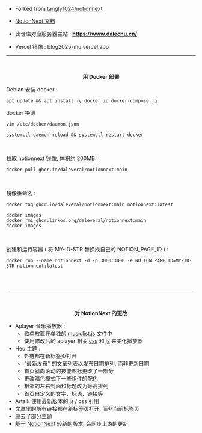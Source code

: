 
- Forked from [tangly1024/notionnext](https://github.com/tangly1024/notionnext)

- [NotionNext 文档](https://docs.tangly1024.com/article/latest)

- 此仓库对应服务器主站 : **https://www.dalechu.cn/**  

- Vercel 镜像 : blog2025-mu.vercel.app

---

<br/>

<p align="center">
    <b>用 Docker 部署</b>
</p>

Debian 安装 docker :
```shell
apt update && apt install -y docker.io docker-compose jq
```

docker 换源
```shell
vim /etc/docker/daemon.json
```
```shell
systemctl daemon-reload && systemctl restart docker
```



<br/>

拉取 [notionnext 镜像](https://github.com/daleveral/notionnext/pkgs/container/notionnext), 体积约 200MB :

```shell
docker pull ghcr.io/daleveral/notionnext:main
```

<br/>

镜像重命名 :
```shell
docker tag ghcr.io/daleveral/notionnext:main notionnext:latest 
```

```shell
docker images
docker rmi ghcr.linkos.org/daleveral/notionnext:main
docker images
```

<br/>

创建和运行容器 ( 将 MY-ID-STR 替换成自己的 NOTION_PAGE_ID ) :
```shell
docker run --name notionnext -d -p 3000:3000 -e NOTION_PAGE_ID=MY-ID-STR notionnext:latest
```

<br/>
<br/>


---

<br/>

<p align="center"> <b>对 NotionNext 的更改 </b> </p>

- Aplayer 音乐播放器 : 
    - 歌单放置在单独的 [musiclist.js](./musiclist.js) 文件中
    - 使用修改后的 aplayer 相关 [css](https://jsd.onmicrosoft.cn/gh/Daleveral/csslivb/cssv3.css) 和 [js](https://jsd.onmicrosoft.cn/gh/Daleveral/csslivb/jsv2.js) 来美化播放器
- Heo 主题 :
    - 外链都在新标签页打开
    - "最新发布" 的文章列表以发布日期排列, 而非更新日期
    - 首页斜向滚动的技能图标更改了一部分
    - 更改暗色模式下一些组件的配色
    - 相邻的左右封面和标题改为等高排列
    - 首页自定义的文字、标语、链接等
- Artalk 使用最新版本的 js / css 引用
- 文章里的所有链接都在新标签页打开, 而非当前标签页
- 删去了部分主题
- 基于 [NotionNext](https://docs.tangly1024.com/article/latest) 较新的版本, 会同步上游的更新

<br/>
<br/>